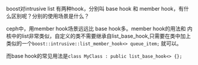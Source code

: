 boost对intrusive list 有两种hook，分别叫 base hook 和 member hook，有什么区别呢？分别的使用场景是什么？

ceph中，用member hook场景远远比 base hook多。member hook的用法和 内核中的list非常类似，自定义的类不需要继承自list_base_hook,只需要在类中加上类似的一个`boost::intrusive::list_member_hook<> queue_item;` 就可以。

而base hook的常见用法是`class MyClass : public list_base_hook<> {};`
